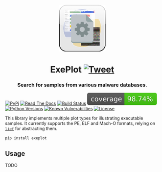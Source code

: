 <p align="center"><img src="https://github.com/packing-box/python-exeplot/raw/main/docs/pages/img/logo.png"></p>
<h1 align="center">ExePlot <a href="https://twitter.com/intent/tweet?text=ExePlot%20-%20Plot%20executable%20samples%20easy.%0D%0ALibrary%20for%20plotting%20executable%20samples%20supporting%20multiple%20formats.%0D%0Ahttps%3a%2f%2fgithub%2ecom%2fpacking-box%2fpython-exeplot%0D%0A&hashtags=python,programming,executable-samples,plot"><img src="https://img.shields.io/badge/Tweet--lightgrey?logo=twitter&style=social" alt="Tweet" height="20"/></a></h1>
<h3 align="center">Search for samples from various malware databases.</h3>

[![PyPi](https://img.shields.io/pypi/v/exeplot.svg)](https://pypi.python.org/pypi/exeplot/)
[![Read The Docs](https://readthedocs.org/projects/python-exeplot/badge/?version=latest)](https://python-exeplot.readthedocs.io/en/latest/?badge=latest)
[![Build Status](https://github.com/packing-box/python-exeplot/actions/workflows/python-package.yml/badge.svg)](https://github.com/packing-box/python-exeplot/actions/workflows/python-package.yml)
[![Coverage Status](https://raw.githubusercontent.com/packing-box/python-exeplot/main/docs/coverage.svg)](#)
[![Python Versions](https://img.shields.io/pypi/pyversions/exeplot.svg)](https://pypi.python.org/pypi/exeplot/)
[![Known Vulnerabilities](https://snyk.io/test/github/packing-box/python-exeplot/badge.svg?targetFile=requirements.txt)](https://snyk.io/test/github/packing-box/python-exeplot?targetFile=requirements.txt)
[![License](https://img.shields.io/pypi/l/exeplot.svg)](https://pypi.python.org/pypi/exeplot/)

This library implements multiple plot types for illustrating executable samples. It currently supports the PE, ELF and Mach-O formats, relying on [`lief`](https://github.com/lief-project/LIEF) for abstracting them.

```sh
pip install exeplot
```

## Usage

TODO


